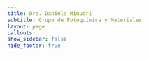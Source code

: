 ```yaml
---
title: Dra. Daniela Minudri
subtitle: Grupo de Fotoquímica y Materiales
layout: page
callouts:
show_sidebar: false
hide_footer: true
---
```

